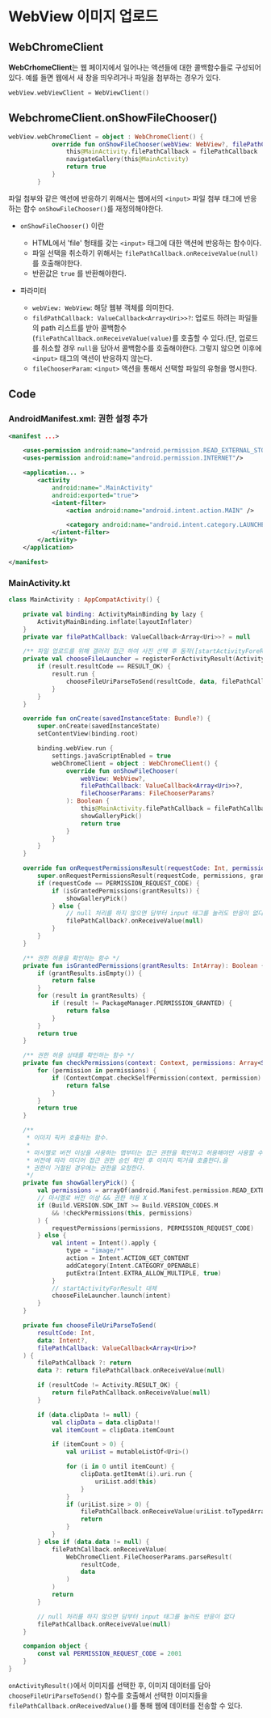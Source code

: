 # WebView 이미지 업로드

## WebChromeClient

<strong>WebCrhomeClient</strong>는 웹 페이지에서 일어나는 액션들에 대한 콜백함수들로 구성되어 있다. 예를 들면 웹에서 새 창을 띄우려거나 파일을 첨부하는 경우가 있다.

``` kotlin
webView.webViewClient = WebViewClient()
```

## WebchromeClient.onShowFileChooser()
``` kotlin
webView.webChromeClient = object : WebChromeClient() {
            override fun onShowFileChooser(webView: WebView?, filePathCallback: ValueCallback<Array<Uri>>?, fileChooserParams: FileChooserParams?): Boolean {
                this@MainActivity.filePathCallback = filePathCallback
                navigateGallery(this@MainActivity)
                return true
            }
        }
```

파일 첨부와 같은 액션에 반응하기 위해서는 웹에서의 `<input>` 파일 첨부 태그에 반응하는 함수 `onShowFileChooser()`를 재정의해야한다.
- `onShowFileChooser()` 이란
    - HTML에서 'file' 형태를 갖는 `<input>` 태그에 대한 액션에 반응하는 함수이다.
    - 파일 선택을 취소하기 위해서는 `filePathCallback.onReceiveValue(null)`를 호출해야한다.
    - 반환값은 `true` 를 반환해야한다.   
    
- 파라미터
    - `webView: WebView`: 해당 웹뷰 객체를 의미한다.
    - `fildPathCallback: ValueCallback<Array<Uri>>?`: 업로드 하려는 파일들의 path 리스트를 받아 콜백함수(`filePathCallback.onReceiveValue(value)`를 호출할 수 있다.(단, 업로드를 취소할 경우 `null`을 담아서 콜백함수를 호출해야한다. 그렇지 않으면 이후에 `<input>` 태그의 액션이 반응하지 않는다.
    - `fileChooserParam`: `<input>` 액션을 통해서 선택할 파일의 유형을 명시한다.

## Code

### AndroidManifest.xml: 권한 설정 추가
``` xml
<manifest ...>

    <uses-permission android:name="android.permission.READ_EXTERNAL_STORAGE"/>
    <uses-permission android:name="android.permission.INTERNET"/>

    <application... >
        <activity
            android:name=".MainActivity"
            android:exported="true">
            <intent-filter>
                <action android:name="android.intent.action.MAIN" />

                <category android:name="android.intent.category.LAUNCHER" />
            </intent-filter>
        </activity>
    </application>

</manifest>
```
### MainActivity.kt
``` kotlin
class MainActivity : AppCompatActivity() {

    private val binding: ActivityMainBinding by lazy {
        ActivityMainBinding.inflate(layoutInflater)
    }
    private var filePathCallback: ValueCallback<Array<Uri>>? = null

    /** 파일 업로드를 위해 갤러리 접근 하여 사진 선택 후 동작([startActivityForeResult] 대체) */
    private val chooseFileLauncher = registerForActivityResult(ActivityResultContracts.StartActivityForResult()) { result ->
        if (result.resultCode == RESULT_OK) {
            result.run {
                chooseFileUriParseToSend(resultCode, data, filePathCallback)
            }
        }
    }

    override fun onCreate(savedInstanceState: Bundle?) {
        super.onCreate(savedInstanceState)
        setContentView(binding.root)

        binding.webView.run {
            settings.javaScriptEnabled = true
            webChromeClient = object : WebChromeClient() {
                override fun onShowFileChooser(
                    webView: WebView?,
                    filePathCallback: ValueCallback<Array<Uri>>?,
                    fileChooserParams: FileChooserParams?
                ): Boolean {
                    this@MainActivity.filePathCallback = filePathCallback
                    showGalleryPick()
                    return true
                }
            }
        }
    }

    override fun onRequestPermissionsResult(requestCode: Int, permissions: Array<out String>, grantResults: IntArray) {
        super.onRequestPermissionsResult(requestCode, permissions, grantResults)
        if (requestCode == PERMISSION_REQUEST_CODE) {
            if (isGrantedPermissions(grantResults)) {
                showGalleryPick()
            } else {
                // null 처리를 하지 않으면 담부터 input 태그를 눌러도 반응이 없다
                filePathCallback?.onReceiveValue(null)
            }
        }
    }

    /** 권한 허용을 확인하는 함수 */
    private fun isGrantedPermissions(grantResults: IntArray): Boolean {
        if (grantResults.isEmpty()) {
            return false
        }
        for (result in grantResults) {
            if (result != PackageManager.PERMISSION_GRANTED) {
                return false
            }
        }
        return true
    }

    /** 권한 허용 상태를 확인하는 함수 */
    private fun checkPermissions(context: Context, permissions: Array<String>): Boolean {
        for (permission in permissions) {
            if (ContextCompat.checkSelfPermission(context, permission) != PackageManager.PERMISSION_GRANTED) {
                return false
            }
        }
        return true
    }

    /**
     * 이미지 픽커 호출하는 함수.
     *
     * 마시멜로 버전 이상을 사용하는 앱부터는 접근 권한을 확인하고 허용해야만 사용할 수 있으므로
     * 버전에 따라 미디어 접근 권한 승인 확인 후 이미지 픽거킄 호출한다.을
     * 권한이 거절된 경우에는 권한을 요청한다.
     */
    private fun showGalleryPick() {
        val permissions = arrayOf(android.Manifest.permission.READ_EXTERNAL_STORAGE)
        // 마시멜로 버전 이상 && 권한 허용 X
        if (Build.VERSION.SDK_INT >= Build.VERSION_CODES.M
            && !checkPermissions(this, permissions)
        ) {
            requestPermissions(permissions, PERMISSION_REQUEST_CODE)
        } else {
            val intent = Intent().apply {
                type = "image/*"
                action = Intent.ACTION_GET_CONTENT
                addCategory(Intent.CATEGORY_OPENABLE)
                putExtra(Intent.EXTRA_ALLOW_MULTIPLE, true)
            }
            // startActivityForResult 대체
            chooseFileLauncher.launch(intent)
        }
    }

    private fun chooseFileUriParseToSend(
        resultCode: Int,
        data: Intent?,
        filePathCallback: ValueCallback<Array<Uri>>?
    ) {
        filePathCallback ?: return
        data ?: return filePathCallback.onReceiveValue(null)

        if (resultCode != Activity.RESULT_OK) {
            return filePathCallback.onReceiveValue(null)
        }

        if (data.clipData != null) {
            val clipData = data.clipData!!
            val itemCount = clipData.itemCount

            if (itemCount > 0) {
                val uriList = mutableListOf<Uri>()

                for (i in 0 until itemCount) {
                    clipData.getItemAt(i).uri.run {
                        uriList.add(this)
                    }
                }
                if (uriList.size > 0) {
                    filePathCallback.onReceiveValue(uriList.toTypedArray())
                    return
                }
            }
        } else if (data.data != null) {
            filePathCallback.onReceiveValue(
                WebChromeClient.FileChooserParams.parseResult(
                    resultCode,
                    data
                )
            )
            return
        }

        // null 처리를 하지 않으면 담부터 input 태그를 눌러도 반응이 없다
        filePathCallback.onReceiveValue(null)
    }

    companion object {
        const val PERMISSION_REQUEST_CODE = 2001
    }
}
```
`onActivityResult()`에서 이미지를 선택한 후, 이미지 데이터를 담아
`chooseFileUriParseToSend()` 함수를 호출해서 선택한 이미지들을 `filePathCallback.onReceivedValue()`를 통해 웹에 데이터를 전송할 수 있다.
